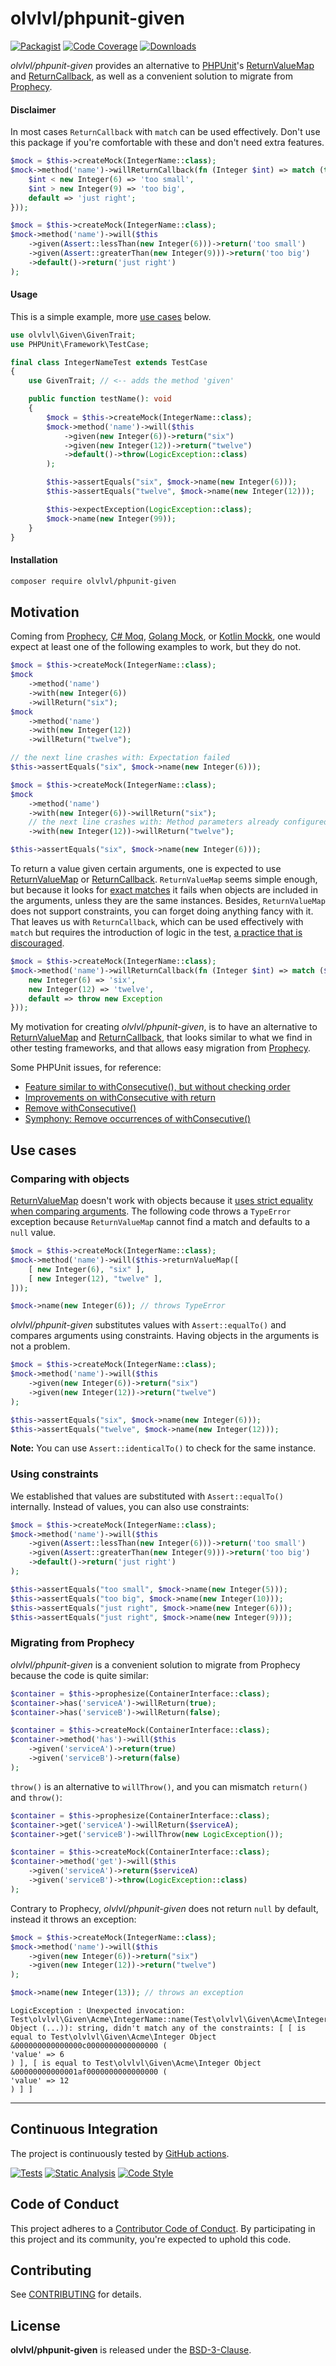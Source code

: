 # olvlvl/phpunit-given

[![Packagist](https://img.shields.io/packagist/v/olvlvl/phpunit-given.svg)](https://packagist.org/packages/olvlvl/phpunit-given)
[![Code Coverage](https://img.shields.io/coveralls/olvlvl/phpunit-given.svg)](https://coveralls.io/r/olvlvl/phpunit-given)
[![Downloads](https://img.shields.io/packagist/dt/olvlvl/phpunit-given.svg)](https://packagist.org/packages/olvlvl/phpunit-given)

_olvlvl/phpunit-given_ provides an alternative to [PHPUnit](https://phpunit.de/)'s [ReturnValueMap][] and [ReturnCallback][], as well as a convenient solution to migrate from [Prophecy][].

#### Disclaimer

In most cases `ReturnCallback` with `match` can be used effectively. Don't use this package if you're comfortable with these and don't need extra features.

```php
$mock = $this->createMock(IntegerName::class);
$mock->method('name')->willReturnCallback(fn (Integer $int) => match (true) {
    $int < new Integer(6) => 'too small',
    $int > new Integer(9) => 'too big',
    default => 'just right';
}));
```

```php
$mock = $this->createMock(IntegerName::class);
$mock->method('name')->will($this
    ->given(Assert::lessThan(new Integer(6)))->return('too small')
    ->given(Assert::greaterThan(new Integer(9)))->return('too big')
    ->default()->return('just right')
);
```

#### Usage

This is a simple example, more [use cases](#use-cases) below.

```php
use olvlvl\Given\GivenTrait;
use PHPUnit\Framework\TestCase;

final class IntegerNameTest extends TestCase
{
    use GivenTrait; // <-- adds the method 'given'

    public function testName(): void
    {
        $mock = $this->createMock(IntegerName::class);
        $mock->method('name')->will($this
            ->given(new Integer(6))->return("six")
            ->given(new Integer(12))->return("twelve")
            ->default()->throw(LogicException::class)
        );

        $this->assertEquals("six", $mock->name(new Integer(6)));
        $this->assertEquals("twelve", $mock->name(new Integer(12)));

        $this->expectException(LogicException::class);
        $mock->name(new Integer(99));
    }
}
```



#### Installation

```bash
composer require olvlvl/phpunit-given
```



## Motivation

Coming from [Prophecy][], [C# Moq](), [Golang Mock](https://github.com/golang/mock), or [Kotlin Mockk](https://mockk.io/), one would expect at least one of the following examples to work, but they do not.

```php
$mock = $this->createMock(IntegerName::class);
$mock
    ->method('name')
    ->with(new Integer(6))
    ->willReturn("six");
$mock
    ->method('name')
    ->with(new Integer(12))
    ->willReturn("twelve");

// the next line crashes with: Expectation failed
$this->assertEquals("six", $mock->name(new Integer(6)));
```

```php
$mock = $this->createMock(IntegerName::class);
$mock
    ->method('name')
    ->with(new Integer(6))->willReturn("six");
    // the next line crashes with: Method parameters already configured
    ->with(new Integer(12))->willReturn("twelve");

$this->assertEquals("six", $mock->name(new Integer(6)));
```

To return a value given certain arguments, one is expected to use [ReturnValueMap][] or [ReturnCallback][]. `ReturnValueMap` seems simple enough, but because it looks for [exact matches](https://github.com/sebastianbergmann/phpunit/blob/39efa00da7afd8460975f8532eb2687288472c27/src/Framework/MockObject/Stub/ReturnValueMap.php#L40) it fails when objects are included in the arguments, unless they are the same instances. Besides, `ReturnValueMap` does not support constraints, you can forget doing anything fancy with it. That leaves us with `ReturnCallback`, which can be used effectively with `match` but requires the introduction of logic in the test, [a practice that is discouraged](https://learn.microsoft.com/en-us/dotnet/core/testing/unit-testing-best-practices#avoid-logic-in-tests).

```php
$mock = $this->createMock(IntegerName::class);
$mock->method('name')->willReturnCallback(fn (Integer $int) => match ($int) {
    new Integer(6) => 'six',
    new Integer(12) => 'twelve',
    default => throw new Exception
}));
```

My motivation for creating _olvlvl/phpunit-given_, is to have an alternative to [ReturnValueMap][] and [ReturnCallback][], that looks similar to what we find in other testing frameworks, and that allows easy migration from [Prophecy][].

Some PHPUnit issues, for reference:

- [Feature similar to withConsecutive(), but without checking order](https://github.com/sebastianbergmann/phpunit/issues/4026)
- [Improvements on withConsecutive with return](https://github.com/sebastianbergmann/phpunit/issues/4255)
- [Remove withConsecutive()](https://github.com/sebastianbergmann/phpunit/issues/4565)
- [Symphony: Remove occurrences of withConsecutive()](https://github.com/symfony/symfony/pull/49621/files)

## Use cases

### Comparing with objects

[ReturnValueMap][] doesn't work with objects because it [uses strict equality when comparing
arguments](https://github.com/sebastianbergmann/phpunit/blob/39efa00da7afd8460975f8532eb2687288472c27/src/Framework/MockObject/Stub/ReturnValueMap.php#L40). The following code throws a `TypeError` exception because `ReturnValueMap` cannot find a match and defaults to a `null` value.

```php
$mock = $this->createMock(IntegerName::class);
$mock->method('name')->will($this->returnValueMap([
    [ new Integer(6), "six" ],
    [ new Integer(12), "twelve" ],
]));

$mock->name(new Integer(6)); // throws TypeError
```

_olvlvl/phpunit-given_ substitutes values with `Assert::equalTo()` and compares arguments using constraints. Having objects in the arguments is not a problem.

```php
$mock = $this->createMock(IntegerName::class);
$mock->method('name')->will($this
    ->given(new Integer(6))->return("six")
    ->given(new Integer(12))->return("twelve")
);

$this->assertEquals("six", $mock->name(new Integer(6)));
$this->assertEquals("twelve", $mock->name(new Integer(12)));
```

**Note:** You can use `Assert::identicalTo()` to check for the same instance.



### Using constraints

We established that values are substituted with `Assert::equalTo()` internally. Instead of values, you can also use constraints:

```php
$mock = $this->createMock(IntegerName::class);
$mock->method('name')->will($this
    ->given(Assert::lessThan(new Integer(6)))->return('too small')
    ->given(Assert::greaterThan(new Integer(9)))->return('too big')
    ->default()->return('just right')
);

$this->assertEquals("too small", $mock->name(new Integer(5)));
$this->assertEquals("too big", $mock->name(new Integer(10)));
$this->assertEquals("just right", $mock->name(new Integer(6)));
$this->assertEquals("just right", $mock->name(new Integer(9)));
```



### Migrating from Prophecy

_olvlvl/phpunit-given_ is a convenient solution to migrate from Prophecy because the code is quite similar:

```php
$container = $this->prophesize(ContainerInterface::class);
$container->has('serviceA')->willReturn(true);
$container->has('serviceB')->willReturn(false);
```
```php
$container = $this->createMock(ContainerInterface::class);
$container->method('has')->will($this
    ->given('serviceA')->return(true)
    ->given('serviceB')->return(false)
);
```

`throw()` is an alternative to `willThrow()`, and you can mismatch `return()` and `throw()`:

```php
$container = $this->prophesize(ContainerInterface::class);
$container->get('serviceA')->willReturn($serviceA);
$container->get('serviceB')->willThrow(new LogicException());
```
```php
$container = $this->createMock(ContainerInterface::class);
$container->method('get')->will($this
    ->given('serviceA')->return($serviceA)
    ->given('serviceB')->throw(LogicException::class)
);
```

Contrary to Prophecy, _olvlvl/phpunit-given_ does not return `null` by default, instead it throws an exception:

```php
$mock = $this->createMock(IntegerName::class);
$mock->method('name')->will($this
    ->given(new Integer(6))->return("six")
    ->given(new Integer(12))->return("twelve")
);

$mock->name(new Integer(13)); // throws an exception
```
```text
LogicException : Unexpected invocation: Test\olvlvl\Given\Acme\IntegerName::name(Test\olvlvl\Given\Acme\Integer Object (...)): string, didn't match any of the constraints: [ [ is equal to Test\olvlvl\Given\Acme\Integer Object &000000000000000c0000000000000000 (
'value' => 6
) ], [ is equal to Test\olvlvl\Given\Acme\Integer Object &00000000000001af0000000000000000 (
'value' => 12
) ] ]
```



----------



## Continuous Integration

The project is continuously tested by [GitHub actions](https://github.com/olvlvl/phpunit-given/actions).

[![Tests](https://github.com/olvlvl/phpunit-given/actions/workflows/test.yml/badge.svg)](https://github.com/olvlvl/phpunit-given/actions/workflows/test.yml)
[![Static Analysis](https://github.com/olvlvl/phpunit-given/actions/workflows/static-analysis.yml/badge.svg)](https://github.com/olvlvl/phpunit-given/actions/workflows/static-analysis.yml)
[![Code Style](https://github.com/olvlvl/phpunit-given/actions/workflows/code-style.yml/badge.svg)](https://github.com/olvlvl/phpunit-given/actions/workflows/code-style.yml)



## Code of Conduct

This project adheres to a [Contributor Code of Conduct](CODE_OF_CONDUCT.md). By participating in
this project and its community, you're expected to uphold this code.



## Contributing

See [CONTRIBUTING](CONTRIBUTING.md) for details.



## License

**olvlvl/phpunit-given** is released under the [BSD-3-Clause](LICENSE).



[ReturnValueMap]: https://github.com/sebastianbergmann/phpunit/blob/39efa00da7afd8460975f8532eb2687288472c27/src/Framework/MockObject/Stub/ReturnValueMap.php
[ReturnCallback]: https://github.com/sebastianbergmann/phpunit/blob/39efa00da7afd8460975f8532eb2687288472c27/src/Framework/MockObject/Stub/ReturnCallback.php
[Prophecy]: https://github.com/phpspec/prophecy/
